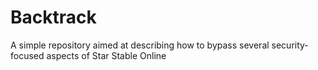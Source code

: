# Backtrack
A simple repository aimed at describing how to bypass several security-focused aspects of Star Stable Online
